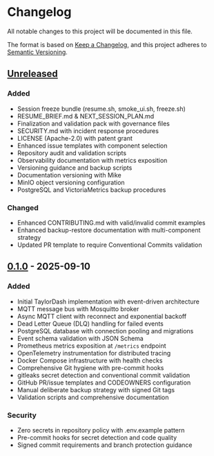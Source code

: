 # Changelog

All notable changes to this project will be documented in this file.

The format is based on [Keep a Changelog](https://keepachangelog.com/en/1.0.0/),
and this project adheres to [Semantic Versioning](https://semver.org/spec/v2.0.0.html).

## [Unreleased]

### Added
- Session freeze bundle (resume.sh, smoke_ui.sh, freeze.sh)
- RESUME_BRIEF.md & NEXT_SESSION_PLAN.md
- Finalization and validation pack with governance files
- SECURITY.md with incident response procedures
- LICENSE (Apache-2.0) with patent grant
- Enhanced issue templates with component selection
- Repository audit and validation scripts
- Observability documentation with metrics exposition
- Versioning guidance and backup scripts
- Documentation versioning with Mike
- MinIO object versioning configuration  
- PostgreSQL and VictoriaMetrics backup procedures

### Changed
- Enhanced CONTRIBUTING.md with valid/invalid commit examples
- Enhanced backup-restore documentation with multi-component strategy
- Updated PR template to require Conventional Commits validation

## [0.1.0] - 2025-09-10

### Added
- Initial TaylorDash implementation with event-driven architecture
- MQTT message bus with Mosquitto broker
- Async MQTT client with reconnect and exponential backoff
- Dead Letter Queue (DLQ) handling for failed events
- PostgreSQL database with connection pooling and migrations
- Event schema validation with JSON Schema
- Prometheus metrics exposition at `/metrics` endpoint
- OpenTelemetry instrumentation for distributed tracing
- Docker Compose infrastructure with health checks
- Comprehensive Git hygiene with pre-commit hooks
- gitleaks secret detection and conventional commit validation
- GitHub PR/issue templates and CODEOWNERS configuration
- Manual deliberate backup strategy with signed Git tags
- Validation scripts and comprehensive documentation

### Security
- Zero secrets in repository policy with .env.example pattern
- Pre-commit hooks for secret detection and code quality
- Signed commit requirements and branch protection guidance

[Unreleased]: https://github.com/11bztaylor/TaylorDashv1/compare/v0.1.0...HEAD
[0.1.0]: https://github.com/11bztaylor/TaylorDashv1/releases/tag/v0.1.0